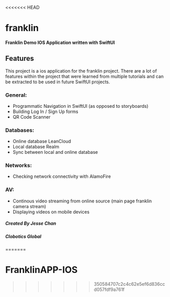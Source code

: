 <<<<<<< HEAD
# franklin

#### Franklin Demo IOS Application written with SwiftUI

## Features

This project is a ios application for the franklin project. There are a lot of features within the project that were learned from multiple tutorials and can be extracted to be used in future SwiftUI projects.

### General:
- Programmatic Navigation in SwiftUI (as opposed to storyboards)
- Building Log In / Sign Up forms
- QR Code Scanner

### Databases:
- Online database LeanCloud
- Local database Realm
- Sync between local and online database

### Networks:
- Checking network connectivity with AlamoFire

### AV:
- Continous video streaming from online source (main page franklin camera stream)
- Displaying videos on mobile devices


##### Created By Jesse Chan
##### Clobotics Global
=======
# FranklinAPP-IOS

>>>>>>> 350584707c2c4c62e5ef6d836ccd057fdf9a761f
